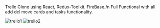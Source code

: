 Trello Clone using React, Redux-Toolkit, FireBase./n
Full Functional with all add del move cards and tasks functionality.

![trello1](https://user-images.githubusercontent.com/121855785/229724125-a37af988-ce3e-419c-8758-e5c22f227d97.png)
![trello2](https://user-images.githubusercontent.com/121855785/229724146-b46f767b-821d-4e66-bc0f-be6e38144b3b.png)
